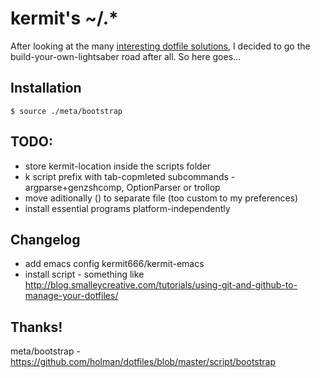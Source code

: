 kermit's ~/.*
=============

After looking at the many [interesting dotfile solutions](http://dotfiles.github.io/),
I decided to go the build-your-own-lightsaber road after all. So here goes...

Installation
------------

    $ source ./meta/bootstrap

TODO:
----

- store kermit-location inside the scripts folder
- k script prefix with tab-copmleted subcommands - argparse+genzshcomp,
  OptionParser or trollop
- move aditionally () to separate file (too custom to my preferences)
- install essential programs platform-independently

Changelog
---------

- add emacs config kermit666/kermit-emacs
- install script - something like http://blog.smalleycreative.com/tutorials/using-git-and-github-to-manage-your-dotfiles/

Thanks!
-------
meta/bootstrap - https://github.com/holman/dotfiles/blob/master/script/bootstrap
